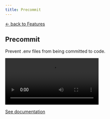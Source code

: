 ```yaml
---
title: Precommit
---
```


<section class="max-w-3xl mx-auto mt-20 flex flex-col px-5">
  <p class="text-right">
    <a class="link-primary" href="/features">&larr; back to Features</a>
  </p>
  <h1 class="my-5 text-center text-5xl sm:text-6xl md:text-7xl lg:text-8xl font-bold tracking-tight leading-none text-zinc-950 dark:text-[#ECD53F]">Precommit</h1>
  <p class="mx-auto mt-3 max-w-3xl text-center text-md md:text-lg text-zinc-600 leading-2 mb-6">Prevent .env files from being committed to code.</p>

  <video class="my-10 w-full rounded-md border border-zinc-200 dark:border-zinc-800" controls>
    <source src="https://github.com/user-attachments/assets/b177b7c5-f009-4466-ac15-5c0c406594a9" type="video/mp4">
    your browser does not support the video tag
  </video>

  <p class="text-center"><a class="link-primary" href="/docs/advanced/precommit-install">See documentation</a></p>
</section>
